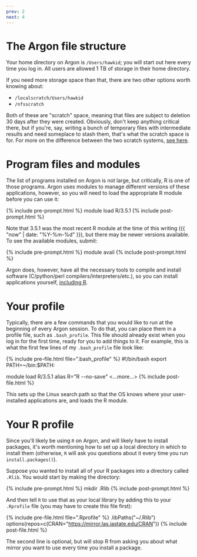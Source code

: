 ```yaml
---
prev: 2
next: 4
---
```


# The Argon file structure

Your home directory on Argon is `/Users/hawkid`; you will start out here every time you log in.  All users are allowed 1 TB of storage in their home directory.

If you need more storage space than that, there are two other options worth knowing about:

* `/localscratch/Users/hawkid`
* `/nfsscratch`

Both of these are "scratch" space, meaning that files are subject to deletion 30 days after they were created.  Obviously, don't keep anything critical there, but if you're, say, writing a bunch of temporary files with intermediate results and need someplace to stash them, that's what the scratch space is for.  For more on the difference between the two scratch systems, [see here](https://wiki.uiowa.edu/display/hpcdocs/NFS+Scratch+File+System).

# Program files and modules

The list of programs installed on Argon is not large, but critically, R is one of those programs.  Argon uses modules to manage different versions of these applications, however, so you will need to load the appropriate R module before you can use it:

{% include pre-prompt.html %}
module load R/3.5.1
{% include post-prompt.html %}

Note that 3.5.1 was the most recent R module at the time of this writing ({{ "now" | date: "%Y-%m-%d" }}), but there may be newer versions available.  To see the available modules, submit:

{% include pre-prompt.html %}
module avail
{% include post-prompt.html %}

Argon does, however, have all the necessary tools to compile and install
software (C/python/perl compilers/interpreters/etc.), so you can install
applications yourself, [including R](11.html).

# Your profile

Typically, there are a few commands that you would like to run at the beginning
of every Argon session.  To do that, you can place them in a profile file, such
as `.bash_profile`.  This file should already exist when you log in for the
first time, ready for you to add things to it.  For example, this is what the
first few lines of my `.bash_profile` file look like:

{% include pre-file.html file=".bash_profile" %}
#!/bin/bash
export PATH=~/bin:$PATH:

module load R/3.5.1
alias R="R --no-save"
<...more...>
{% include post-file.html %}

This sets up the Linux search path so that the OS knows where your
user-installed applications are, and loads the R module.

# Your R profile

Since you'll likely be using `R` on Argon, and will likely have to install
packages, it's worth mentioning how to set up a local directory in which to install them (otherwise, `R` will ask you questions about it every time you run `install.packages()`).

Suppose you wanted to install all of your R packages into a directory called `.Rlib`.  You would start by making the directory:

{% include pre-prompt.html %}
mkdir .Rlib
{% include post-prompt.html %}

And then tell `R` to use that as your local library by adding this
to your `.Rprofile` file (you may have to create this file first):

{% include pre-file.html file=".Rprofile" %}
.libPaths("~/.Rlib")
options(repos=c(CRAN="https://mirror.las.iastate.edu/CRAN"))
{% include post-file.html %}

The second line is optional, but will stop R from asking you about what mirror you want to use every time you install a package.
